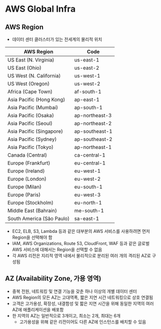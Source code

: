 # AWS Global Infra

## AWS Region

- 데이터 센터 클러스터가 있는 전세계의 물리적 위치

| AWS Region                | Code           |
| ------------------------- | -------------- |
| US East (N. Virginia)     | us-east-1      |
| US East (Ohio)            | us-east-2      |
| US West (N. California)   | us-west-1      |
| US West (Oregon)          | us-west-2      |
| Africa (Cape Town)        | af-south-1     |
| Asia Pacific (Hong Kong)  | ap-east-1      |
| Asia Pacific (Mumbai)     | ap-south-1     |
| Asia Pacific (Osaka)      | ap-northeast-3 |
| Asia Pacific (Seoul)      | ap-northeast-2 |
| Asia Pacific (Singapore)  | ap-southeast-1 |
| Asia Pacific (Sydney)     | ap-southeast-2 |
| Asia Pacific (Tokyo)      | ap-northeast-1 |
| Canada (Central)          | ca-central-1   |
| Europe (Frankfurt)        | eu-central-1   |
| Europe (Ireland)          | eu-west-1      |
| Europe (London)           | eu-west-2      |
| Europe (Milan)            | eu-south-1     |
| Europe (Paris)            | eu-west-3      |
| Europe (Stockholm)        | eu-north-1     |
| Middle East (Bahrain)     | me-south-1     |
| South America (São Paulo) | sa-east-1      |

- EC2, ELB, S3, Lambda 등과 같은 대부분의 AWS 서비스를 사용하려면 먼저 Region을 선택해야 함
- IAM, AWS Organizations, Route 53, CloudFront, WAF 등과 같은 글로벌 AWS 서비스에 대해서는 Region을 선택할 수 없음
- 각 AWS 리전은 지리적 영역 내에서 물리적으로 분리된 여러 개의 격리된 AZ로 구성됨

## AZ (Availability Zone, 가용 영역)
- 중복 전원, 네트워킹 및 연결 기능을 갖춘 하나 이상의 개별 데이터 센터
- AWS Region의 모든 AZ는 고대역폭, 짧은 지연 시간 네트워킹으로 상호 연결됨
- 고객은 고가용성, 확장성, 내결함성 및 짧은 지연 시간을 위해 동일한 지역의 여러 AZ에 애플리케이션을 배포함
- 한 지역의 AZ는 일반적으로 3개이고, 최소는 2개, 최대는 6개
    - 고가용성을 위해 같은 리전이어도 다른 AZ에 인스턴스를 배치할 수 있음

